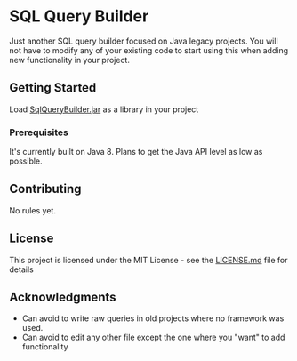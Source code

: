 # SQL Query Builder

Just another SQL query builder focused on Java legacy projects. 
You will not have to modify any of your existing code to start using this when adding new functionality in your project.

## Getting Started

Load [SqlQueryBuilder.jar](SqlQueryBuilder.jar) as a library in your project

### Prerequisites

It's currently built on Java 8. Plans to get the Java API level as low as possible.

## Contributing

No rules yet.

## License

This project is licensed under the MIT License - see the [LICENSE.md](LICENSE.md) file for details

## Acknowledgments

* Can avoid to write raw queries in old projects where no framework was used.
* Can avoid to edit any other file except the one where you "want" to add functionality

